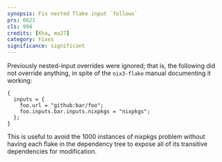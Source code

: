 ```yaml
---
synopsis: Fix nested flake input `follows`
prs: 6621
cls: 994
credits: [Kha, ma27]
category: Fixes
significance: significant
---
```


Previously nested-input overrides were ignored; that is, the following did not
override anything, in spite of the `nix3-flake` manual documenting it working:

```
{
  inputs = {
    foo.url = "github:bar/foo";
    foo.inputs.bar.inputs.nixpkgs = "nixpkgs";
  };
}
```

This is useful to avoid the 1000 instances of nixpkgs problem without having
each flake in the dependency tree to expose all of its transitive dependencies
for modification.
